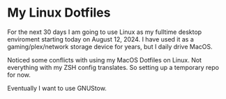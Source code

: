 # My Linux Dotfiles

For the next 30 days I am going to use Linux as my fulltime desktop enviroment starting today on August 12, 2024. I have used it as a gaming/plex/network storage device for years, but I daily drive MacOS.

Noticed some conflicts with using my MacOS Dotfiles on Linux. Not everything with my ZSH config translates. So setting up a temporary repo for now.

Eventually I want to use GNUStow.
